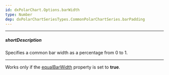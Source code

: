 ```yaml
---
id: dxPolarChart.Options.barWidth
type: Number
dep: dxPolarChartSeriesTypes.CommonPolarChartSeries.barPadding
---
```

---
##### shortDescription
Specifies a common bar width as a percentage from 0 to 1.

---
Works only if the [equalBarWidth](/api-reference/20%20Data%20Visualization%20Widgets/dxPolarChart/1%20Configuration/equalBarWidth.md '/Documentation/ApiReference/UI_Components/dxPolarChart/Configuration/#equalBarWidth') property is set to **true**.